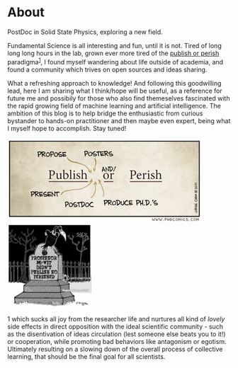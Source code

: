 # About

PostDoc in Solid State Physics, exploring a new field. 

Fundamental Science is all interesting and fun, until it is not. Tired of long long long hours in the lab, grown ever more tired of the [publish or perish](https://royalsocietypublishing.org/doi/full/10.1098/rsos.171511) paradigma<sup>[1](#myfootnote1)</sup>, I found myself wandering about life outside of academia, and found a community which trives on open sources and ideas sharing.

What a refreshing approach to knowledge! And following this goodwilling lead, here I am sharing what I think/hope will be useful, as a reference for future me and possibily for those who also find themeselves fascinated with the rapid growing field of machine learning and artificial intelligence. 
The ambition of this blog is to help bridge the enthusiastic from curious bystander to hands-on practitioner and then maybe even expert, being what I myself hope to accomplish. Stay tuned!


 <img src="images/publishANDORperish.gif"  height="190"/>  <img src="images/PublishPerish.jpg"  height="190"/>


<a name="myfootnote1">1</a>  which sucks all joy from the researcher life and nurtures all kind of *lovely* side effects in direct opposition with the ideal scientific community - such as the disentivation of ideas circulation (lest someone else beats you to it!) or cooperation, while promoting bad behaviors like antagonism or egotism. Ultimately resulting on a slowing down of the overall process of collective learning, that should be the final goal for all scientists. 
